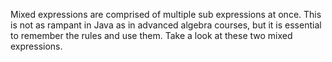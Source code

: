 Mixed expressions are comprised of multiple sub expressions at once. This is not as rampant in Java as in advanced algebra courses, but it is essential to remember the rules and use them. Take a look at these two mixed expressions.


